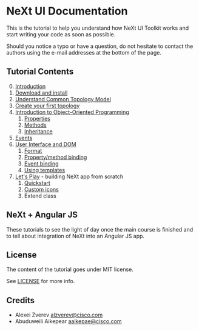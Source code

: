 # NeXt UI Documentation

This is the tutorial to help you understand how NeXt UI Toolkit works and start writing your code as soon as possible.

Should you notice a typo or have a question, do not hesitate to contact the authors using the e-mail addresses at the bottom of the page.

## Tutorial Contents
0. [Introduction](/tutorials/tutorial-000.md)
1. [Download and install](/tutorials/tutorial-001.md)
2. [Understand Common Topology Model](/tutorials/tutorial-002.md)
3. [Create your first topology](/tutorials/tutorial-003.md)
4. [Introduction to Object-Oriented Programming](/tutorials/tutorial-004.md)
    1. [Properties](/tutorials/tutorial-004-1.md)
    2. [Methods](/tutorials/tutorial-004-2.md)
    3. [Inheritance](/tutorials/tutorial-004-3.md)
5. [Events](/tutorials/tutorial-005.md)
6. [User Interface and DOM](/tutorials/tutorial-006.md)
	1. [Format](/tutorials/tutorial-006-1.md)
	2. [Property/method binding](/tutorials/tutorial-006-2.md)
	3. [Event binding](/tutorials/tutorial-006-3.md)
	4. [Using templates](/tutorials/tutorial-006-4.md)
7. [Let's Play](/tutorials/tutorial-007.md) - building NeXt app from scratch
	1. [Quickstart](/tutorials/tutorial-007-01.md)
	2. [Custom icons](/tutorials/tutorial-007.md)
	3. Extend class

## NeXt + Angular JS
These tutorials to see the light of day once the main course is finished and to tell about integration of NeXt into an Angular JS app.

## License
The content of the tutorial goes under MIT license.

See [LICENSE](./LICENSE) for more info.

## Credits
* Alexei Zverev <alzverev@cisco.com>
* Abuduweili Aikepear <aaikepae@cisco.com>